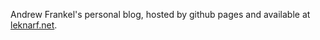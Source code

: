 Andrew Frankel's personal blog, hosted by github pages and available at [leknarf.net](http://leknarf.net).
